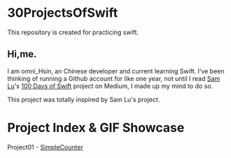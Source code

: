 # 30ProjectsOfSwift
This repository is created for practicing swift.

## Hi,me.

I am omni_Hsin, an Chinese developer and current learning Swift. I've been thinking of running a Github account for like one year, not until I read [Sam Lu](https://twitter.com/samvlu)'s [100 Days of Swift](http://samvlu.com/index.html) project on Medium, I made up my mind to do so.

This project was totally inspired by Sam Lu's project.

# Project Index & GIF Showcase

Project01 - [SimpleCounter](https://github.com/iAronTalk/30ProjectsOfSwift/tree/master/SimpleCounter)
